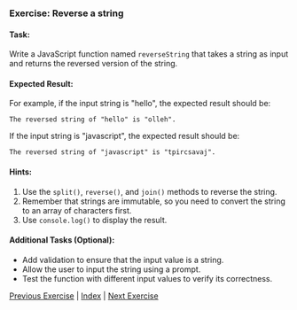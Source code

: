 ### Exercise: Reverse a string

#### Task:
Write a JavaScript function named `reverseString` that takes a string as input and returns the reversed version of the string.

#### Expected Result:
For example, if the input string is "hello", the expected result should be:
```
The reversed string of "hello" is "olleh".
```
If the input string is "javascript", the expected result should be:
```
The reversed string of "javascript" is "tpircsavaj".
```

#### Hints:
1. Use the `split()`, `reverse()`, and `join()` methods to reverse the string.
2. Remember that strings are immutable, so you need to convert the string to an array of characters first.
3. Use `console.log()` to display the result.

#### Additional Tasks (Optional):
- Add validation to ensure that the input value is a string.
- Allow the user to input the string using a prompt.
- Test the function with different input values to verify its correctness.


[Previous Exercise](../03/README.md) | [Index](../../README.md) | [Next Exercise](../05/README.md)